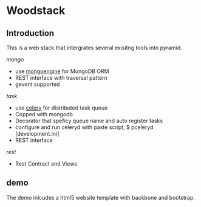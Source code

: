 Woodstack
=========

Introduction
------------

This is a web stack that intergrates several exisitng tools into pyramid.

*mongo*
- use [mongoengine](https://github.com/MongoEngine/mongoengine) for MongoDB ORM
- REST interface with traversal pattern
- gevent supported

*task*
- use [celery](https://github.com/ask/celery>) for distributed task queue
- Copped with mongodb
- Decorator that speficy queue name and auto register tasks
- configure and run celeryd with paste script, $ pceleryd [development.ini]
- REST interface

*rest*
- Rest Contract and Views

demo
----
The demo inlcudes a html5 website template with backbone and bootstrap.
